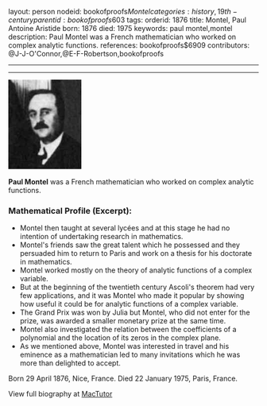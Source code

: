 layout: person
nodeid: bookofproofs$Montel
categories: history,19th-century
parentid: bookofproofs$603
tags: 
orderid: 1876
title: Montel, Paul Antoine Aristide
born: 1876
died: 1975
keywords: paul montel,montel
description: Paul Montel was a French mathematician who worked on complex analytic functions.
references: bookofproofs$6909
contributors: @J-J-O'Connor,@E-F-Robertson,bookofproofs

---



---

![Montel.jpg](https://github.com/bookofproofs/bookofproofs.github.io/blob/main/_sources/_assets/images/portraits/Montel.jpg?raw=true)

**Paul Montel** was a French mathematician who worked on complex analytic functions.

### Mathematical Profile (Excerpt):
* Montel then taught at several lycées and at this stage he had no intention of undertaking research in mathematics.
* Montel's friends saw the great talent which he possessed and they persuaded him to return to Paris and work on a thesis for his doctorate in mathematics.
* Montel worked mostly on the theory of analytic functions of a complex variable.
* But at the beginning of the twentieth century Ascoli's theorem had very few applications, and it was Montel who made it popular by showing how useful it could be for analytic functions of a complex variable.
* The Grand Prix was won by Julia but Montel, who did not enter for the prize, was awarded a smaller monetary prize at the same time.
* Montel also investigated the relation between the coefficients of a polynomial and the location of its zeros in the complex plane.
* As we mentioned above, Montel was interested in travel and his eminence as a mathematician led to many invitations which he was more than delighted to accept.

Born 29 April 1876, Nice, France. Died 22 January 1975, Paris, France.

View full biography at [MacTutor](https://mathshistory.st-andrews.ac.uk/Biographies/Montel/)
